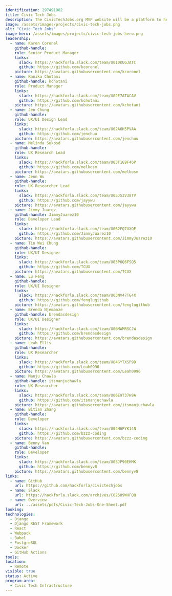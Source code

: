 ```yaml
---
identification: 297491982
title: Civic Tech Jobs
description: The CivicTechJobs.org MVP website will be a platform to help prospective volunteers find inter disciplinary projects that will be useful for their career development while contributing to positive civic impact and a CMS for Hack for LA projects to be able to list their open roles.<br><br>The tool will match volunteers by availability, role, and program area. Future iterations of the platform will focus helping volunteers find volunteer opportunities that match paid job postings, so that a volunteer can better prepare themselves for the marketplace.
image: /assets/images/projects/civic-tech-jobs.png
alt: "Civic Tech Jobs"
image-hero: /assets/images/projects/civic-tech-jobs-hero.png
leadership: 
  - name: Karen Coronel
    github-handle: 
    role: Senior Product Manager
    links:
      slack: https://hackforla.slack.com/team/U010KUGJATC
      github: https://github.com/kcoronel
    picture: https://avatars.githubusercontent.com/kcoronel
  - name: Kanika Chotani
    github-handle: kchotani
    role: Product Manager
    links:
      slack: https://hackforla.slack.com/team/U02E7ATACAV
      github: https://github.com/kchotani
    picture: https://avatars.githubusercontent.com/kchotani
  - name: Jen Chung 
    github-handle: 
    role: UX/UI Design Lead
    links:
      slack: https://hackforla.slack.com/team/U02A6H5PVAA
      github: https://github.com/jenchuu
    picture: https://avatars.githubusercontent.com/jenchuu
  - name: Melinda Sukosd
    github-handle: 
    role: UX Research Lead
    links:
      slack: https://hackforla.slack.com/team/U03T1G9F46P
      github: https://github.com/melkosm
    picture: https://avatars.githubusercontent.com/melkosm
  - name: Jenn Wu
    github-handle:
    role: UX Researcher Lead
    links:
      slack: https://hackforla.slack.com/team/U05JS3V38TV
      github: https://github.com/jayywu
    picture: https://avatars.githubusercontent.com/jayywu 
  - name: Jimmy Juarez
    github-handle: JimmyJuarez10
    role: Developer Lead
    links:
      slack: https://hackforla.slack.com/team/U062FQ7UXQE
      github: https://github.com/JimmyJuarez10
    picture: https://avatars.githubusercontent.com/JimmyJuarez10
  - name: Tin Wei Chung
    github-handle:
    role: UX/UI Designer
    links:
      slack: https://hackforla.slack.com/team/U03P6Q6FSQ5
      github: https://github.com/TCUX
    picture: https://avatars.githubusercontent.com/TCUX
  - name: Lu Feng
    github-handle:
    role: UX/UI Designer
    links:
      slack: https://hackforla.slack.com/team/U03NV47TG4X
      github: https://github.com/fenglugithub
    picture: https://avatars.githubusercontent.com/fenglugithub
  - name: Brenda Njemanze
    github-handle: brendasdesign
    role: UX/UI Designer
    links:
      slack: https://hackforla.slack.com/team/U06MWMRSCJW
      github: https://github.com/brendasdesign
    picture: https://avatars.githubusercontent.com/brendasdesign
  - name: Leah Ellis
    github-handle:
    role: UX Researcher
    links:
      slack: https://hackforla.slack.com/team/U04GYTXSP9D
      github: https://github.com/Leah0996
    picture: https://avatars.githubusercontent.com/Leah0996
  - name: Manju Chawla
    github-handle: itsmanjuchawla
    role: UX Researcher
    links:
      slack: https://hackforla.slack.com/team/U06E9T37H9A
      github: https://github.com/itsmanjuchawla
    picture: https://avatars.githubusercontent.com/itsmanjuchawla
  - name: Bitian Zhang
    github-handle:
    role: Developer
    links:
      slack: https://hackforla.slack.com/team/U04H6PYK14N
      github: https://github.com/bzzz-coding
    picture: https://avatars.githubusercontent.com/bzzz-coding
  - name: Benny Van
    github-handle:
    role: Developer
    links:
      slack: https://hackforla.slack.com/team/U05JP90EHMK
      github: https://github.com/bennyv8
    picture: https://avatars.githubusercontent.com/bennyv8
links: 
  - name: GitHub
    url: https://github.com/hackforla/civictechjobs
  - name: Slack
    url: https://hackforla.slack.com/archives/C02509WHFQQ
  - name: Overview
    url: ../assets/pdfs/Civic-Tech-Jobs-One-Sheet.pdf
looking: 
technologies: 
  - Django
  - Django REST Framework
  - React
  - Webpack
  - Babel
  - PostgreSQL
  - Docker
  - GitHub Actions
tools: 
location: 
  - Remote
visible: true
status: Active
program-area: 
  - Civic Tech Infrastructure
---
```


